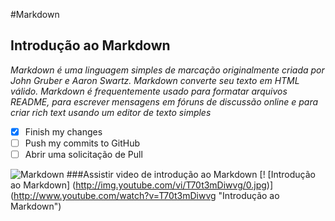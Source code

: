 #Markdown
## Introdução ao Markdown
_Markdown é uma linguagem simples de marcação originalmente criada por John Gruber e Aaron Swartz. Markdown converte seu texto em HTML válido. Markdown é frequentemente usado para formatar arquivos README, para escrever mensagens em fóruns de discussão online e para criar rich text usando um editor de texto simples_

- [x] Finish my changes
- [ ] Push my commits to GitHub
- [ ] Abrir uma solicitação de Pull

![Markdown](https://docs.pipz.com/central-de-ajuda/learning-center/guia-basico-de-markdown#open)
###Assistir video de introdução ao Markdown
[! [Introdução ao Markdown] (http://img.youtube.com/vi/T70t3mDiwvg/0.jpg)] (http://www.youtube.com/watch?v=T70t3mDiwvg "Introdução ao Markdown")
